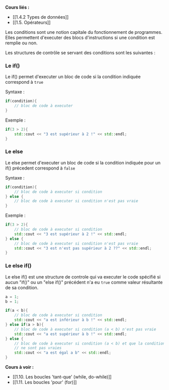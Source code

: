 **Cours liés :**
- [[1.4.2 Types de données]]
- [[1.5. Opérateurs]]

Les conditions sont une notion capitale du fonctionnement de programmes. Elles permettent d'executer des blocs d'instructions si une condition est remplie ou non.

Les structures de contrôle se servant des conditions sont les suivantes : 

### Le **if()** 

Le if() permet d'executer un bloc de code si la condition indiquée correspond à `true`

Syntaxe : 

```cpp
if(condition){
	// bloc de code à executer
}
```

Exemple : 

```cpp
if(3 > 2){
	std::cout << "3 est supérieur à 2 !" << std::endl;
}
```

### Le **else** 

Le else permet d'executer un bloc de code si la condition indiquée pour un if() précedent correspond à `false`

Syntaxe : 

```cpp
if(condition){
	// bloc de code à executer si condition
} else {
	// bloc de code à executer si condition n'est pas vraie
}
```

Exemple : 

```cpp
if(3 > 2){
	// bloc de code à executer si condition
	std::cout << "3 est supérieur à 2 !" << std::endl;
} else {
	// bloc de code à executer si condition n'est pas vraie
	std::cout << "3 est n'est pas supérieur à 2 ??" << std::endl;
}
```

### Le else if() 

Le else if() est une structure de controle qui va executer le code spécifié si aucun "if()" ou un "else if()" précédent n'a eu `true` comme valeur résultante de sa condition.

```cpp
a = 1;
b = 1;

if(a < b){
	// bloc de code à executer si condition
	std::cout << "a est inférieur à b !" << std::endl;
} else if(a > b){
	// bloc de code à executer si condition (a < b) n'est pas vraie
	std::cout << "a est supérieur à b !" << std::endl;
} else {
	// bloc de code à executer si condition (a < b) et que la condition (a > b) 
	// ne sont pas vraies
	std::cout << "a est égal a b" << std::endl;
}
```

**Cours à voir :**
- [[1.10. Les boucles 'tant-que' (while, do-while)]]
- [[1.11. Les boucles 'pour' (for)]]